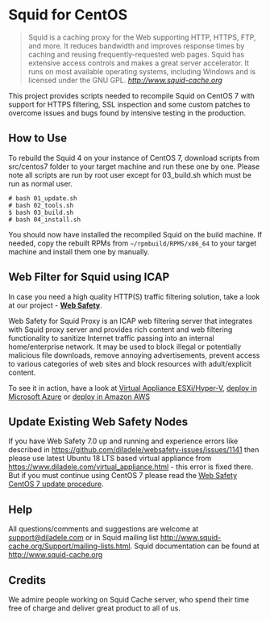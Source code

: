 Squid for CentOS
================

> Squid is a caching proxy for the Web supporting HTTP, HTTPS, FTP, and more. It reduces bandwidth and improves response times by caching and reusing frequently-requested web pages. Squid has extensive access controls and makes a great server accelerator. It runs on most available operating systems, including Windows and is licensed under the GNU GPL.
> <cite> <http://www.squid-cache.org>

This project provides scripts needed to recompile Squid on CentOS 7 with support for HTTPS filtering, SSL inspection and some custom patches to overcome issues and bugs found by intensive testing in the production.

**How to Use**
--------------

To rebuild the Squid 4 on your instance of CentOS 7, download scripts from src/centos7 folder to your target machine and run these one by one. Please note all scripts are run by root user except for 03_build.sh which must be run as normal user.

	# bash 01_update.sh
    # bash 02_tools.sh
    $ bash 03_build.sh
    # bash 04_install.sh

You should now have installed the recompiled Squid on the build machine. If needed, copy the rebuilt RPMs from `~/rpmbuild/RPMS/x86_64` to your target machine and install them one by manually.
  
**Web Filter for Squid using ICAP**
-----------------------------------
In case you need a high quality HTTP(S) traffic filtering solution, take a look at our project - [**Web Safety**](https://www.diladele.com). 

Web Safety for Squid Proxy is an ICAP web filtering server that integrates with Squid proxy server and provides rich content and web filtering functionality to sanitize Internet traffic passing into an internal home/enterprise network. It may be used to block illegal or potentially malicious file downloads, remove annoying advertisements, prevent access to various categories of web sites and block resources with adult/explicit content.

To see it in action, have a look at [Virtual Appliance ESXi/Hyper-V](https://www.diladele.com/virtual_appliance.html), [deploy in Microsoft Azure](https://azuremarketplace.microsoft.com/en-us/marketplace/apps/diladele.websafety?tab=Overview) or [deploy in Amazon AWS](https://aws.amazon.com/marketplace/pp/B07KJHLHKC)

**Update Existing Web Safety Nodes**
------------------------------------

If you have Web Safety 7.0 up and running and experience errors like described in https://github.com/diladele/websafety-issues/issues/1141 then please use latest Ubuntu 18 LTS based virtual appliance from https://www.diladele.com/virtual_appliance.html - this error is fixed there. But if you must continue using CentOS 7 please read the [Web Safety CentOS 7 update procedure](websafety.md).

**Help**
--------

All questions/comments and suggestions are welcome at support@diladele.com or in Squid mailing list http://www.squid-cache.org/Support/mailing-lists.html. Squid documentation can be found at http://www.squid-cache.org

**Credits**
-----------
We admire people working on Squid Cache server, who spend their time free of charge and deliver great product to all of us.
